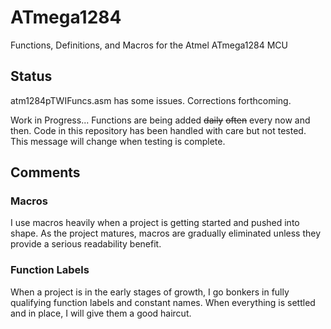 # ATmega1284
Functions, Definitions, and Macros for the Atmel ATmega1284 MCU
## Status
atm1284pTWIFuncs.asm has some issues. Corrections forthcoming.

Work in Progress... Functions are being added ~~daily~~ ~~often~~ every now and then.
Code in this repository has been handled with care but not tested. This message will change when testing is complete.
## Comments
### Macros
I use macros heavily when a project is getting started and pushed into shape. As the project matures, macros are gradually eliminated unless they provide a serious readability benefit.
### Function Labels
When a project is in the early stages of growth, I go bonkers in fully qualifying function labels and constant names. When everything is settled and in place, I will give them a good haircut.
